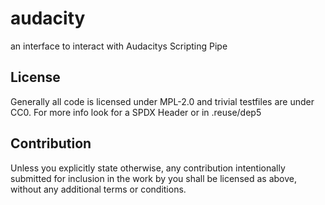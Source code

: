 <!--
SPDX-FileCopyrightText: 2024 Nils Jochem
SPDX-License-Identifier: MPL-2.0
-->

# audacity

an interface to interact with Audacitys Scripting Pipe

## License

Generally all code is licensed under MPL-2.0 and trivial testfiles are under CC0. For more info look for a SPDX Header or in .reuse/dep5

## Contribution

Unless you explicitly state otherwise, any contribution intentionally submitted for inclusion in the work by you shall be licensed as above, without any additional terms or conditions.
